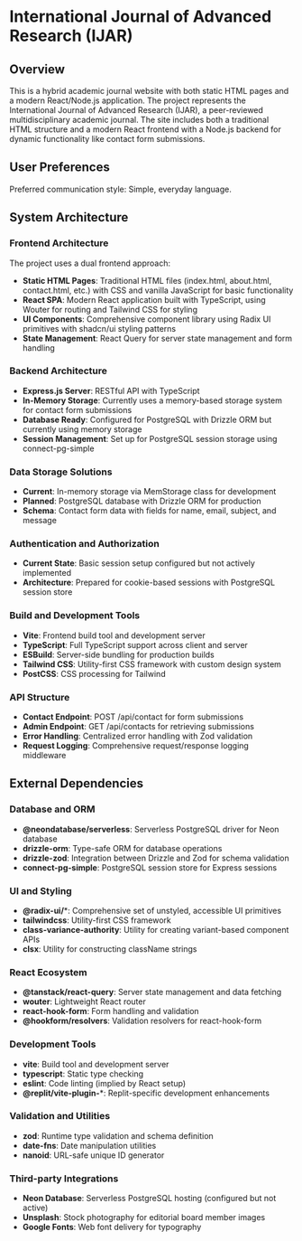 # International Journal of Advanced Research (IJAR)

## Overview

This is a hybrid academic journal website with both static HTML pages and a modern React/Node.js application. The project represents the International Journal of Advanced Research (IJAR), a peer-reviewed multidisciplinary academic journal. The site includes both a traditional HTML structure and a modern React frontend with a Node.js backend for dynamic functionality like contact form submissions.

## User Preferences

Preferred communication style: Simple, everyday language.

## System Architecture

### Frontend Architecture
The project uses a dual frontend approach:
- **Static HTML Pages**: Traditional HTML files (index.html, about.html, contact.html, etc.) with CSS and vanilla JavaScript for basic functionality
- **React SPA**: Modern React application built with TypeScript, using Wouter for routing and Tailwind CSS for styling
- **UI Components**: Comprehensive component library using Radix UI primitives with shadcn/ui styling patterns
- **State Management**: React Query for server state management and form handling

### Backend Architecture
- **Express.js Server**: RESTful API with TypeScript
- **In-Memory Storage**: Currently uses a memory-based storage system for contact form submissions
- **Database Ready**: Configured for PostgreSQL with Drizzle ORM but currently using memory storage
- **Session Management**: Set up for PostgreSQL session storage using connect-pg-simple

### Data Storage Solutions
- **Current**: In-memory storage via MemStorage class for development
- **Planned**: PostgreSQL database with Drizzle ORM for production
- **Schema**: Contact form data with fields for name, email, subject, and message

### Authentication and Authorization
- **Current State**: Basic session setup configured but not actively implemented
- **Architecture**: Prepared for cookie-based sessions with PostgreSQL session store

### Build and Development Tools
- **Vite**: Frontend build tool and development server
- **TypeScript**: Full TypeScript support across client and server
- **ESBuild**: Server-side bundling for production builds
- **Tailwind CSS**: Utility-first CSS framework with custom design system
- **PostCSS**: CSS processing for Tailwind

### API Structure
- **Contact Endpoint**: POST /api/contact for form submissions
- **Admin Endpoint**: GET /api/contacts for retrieving submissions
- **Error Handling**: Centralized error handling with Zod validation
- **Request Logging**: Comprehensive request/response logging middleware

## External Dependencies

### Database and ORM
- **@neondatabase/serverless**: Serverless PostgreSQL driver for Neon database
- **drizzle-orm**: Type-safe ORM for database operations
- **drizzle-zod**: Integration between Drizzle and Zod for schema validation
- **connect-pg-simple**: PostgreSQL session store for Express sessions

### UI and Styling
- **@radix-ui/***: Comprehensive set of unstyled, accessible UI primitives
- **tailwindcss**: Utility-first CSS framework
- **class-variance-authority**: Utility for creating variant-based component APIs
- **clsx**: Utility for constructing className strings

### React Ecosystem
- **@tanstack/react-query**: Server state management and data fetching
- **wouter**: Lightweight React router
- **react-hook-form**: Form handling and validation
- **@hookform/resolvers**: Validation resolvers for react-hook-form

### Development Tools
- **vite**: Build tool and development server
- **typescript**: Static type checking
- **eslint**: Code linting (implied by React setup)
- **@replit/vite-plugin-***: Replit-specific development enhancements

### Validation and Utilities
- **zod**: Runtime type validation and schema definition
- **date-fns**: Date manipulation utilities
- **nanoid**: URL-safe unique ID generator

### Third-party Integrations
- **Neon Database**: Serverless PostgreSQL hosting (configured but not active)
- **Unsplash**: Stock photography for editorial board member images
- **Google Fonts**: Web font delivery for typography